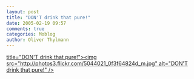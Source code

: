 ```yaml
---
layout: post
title: "DON'T drink that pure!"
date: 2005-02-19 09:57
comments: true
categories: Moblog
author: Oliver Thylmann
---
```



[ title=&quot;DON'T drink that pure!&quot;&gt;&lt;img src=&quot;http://photos3.flickr.com/5044021_0f3f64824d_m.jpg&quot; alt=&quot;DON'T drink that pure!&quot; /&gt;](http://www.flickr.com/photos/oliver/5044021/)


